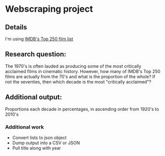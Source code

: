 # Webscraping project
## Details
I'm using [IMDB's Top 250 film list](https://www.imdb.com/chart/top/?ref_=nv_mv_250)

## Research question:
The 1970's is often lauded as producing some of the most critically
acclaimed films in cinematic history. However, how many of IMDB's Top
250 films are actually from the 70's and what is the proportion of the whole?
If not the seventies, then which decade is the most "critically acclaimed"?

## Additional output:
Proportions each decade in percentages, in ascending order from 1920's to 2010's

### Additional work
* Convert lists to json object
* Dump output into a CSV or JSON
* Pull title along with year
